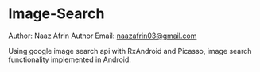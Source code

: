 # Image-Search

Author: Naaz Afrin
Author Email: naazafrin03@gmail.com

Using google image search api with RxAndroid and Picasso, image search functionality implemented in Android.
